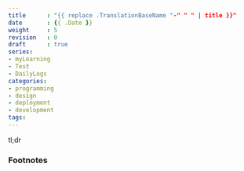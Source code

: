 ```yaml
---
title      : "{{ replace .TranslationBaseName "-" " " | title }}"
date       : {{ .Date }}
weight     : 5
revision   : 0
draft      : true
series:
- myLearning
- Test
- DailyLogs
categories: 
- programming
- design
- deployment
- development
tags:
---
```


tl;dr
<!-- more -->



### Footnotes

[^1]: 
[^2]: 
